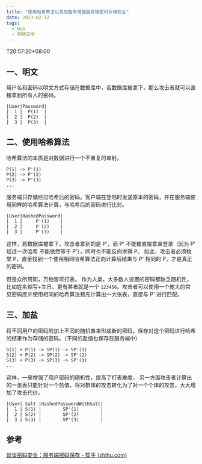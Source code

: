 ```yaml
---
title: "使用哈希算法以及加盐来增强服务端密码存储安全"
date: 2023-02-12
tags: 
  - Web
  - 网络安全
---
```

T20:57:20+08:00
## 一、明文

用户名和密码以明文方式存储在数据库中，若数据库被拿下，那么攻击者就可以直接拿到所有人的密码。

```
|User|Password|
|  1 |  P(1)  |
|  2 |  P(2)  |
|  3 |  P(3)  |
```

## 二、使用哈希算法

哈希算法的本质是对数据进行一个不重复的单射。

```
P(1) -> P'(1)
P(2) -> P'(2)
P(3) -> P'(3)
...
```

服务端只存储经过哈希后的密码。客户端在登陆时发送原本的密码，并在服务端使用同样的哈希算法计算，与哈希后的密码进行比对。

```
|User|HashedPassword|
|  1 |     P'(1)    |
|  2 |     P'(2)    |
|  3 |     P'(3)    |
```

这样，若数据库被拿下，攻击者拿到的是 P'，而 P' 不能被直接拿来登录（因为 P' 经过一次哈希 不能依然等于 P'），同时也不能反向求得 P。
如此，攻击者必须枚举 P，直至找到一个使用相同哈希算法正向计算后结果与 P' 相同的 P，才是真正的密码。

但是众所周知，万物皆可打表。
作为人类，大多数人设置的密码都缺乏随机性，比如姓名缩写+生日、更有甚者就是一个 `123456`。攻击者可以使用一个庞大的常见密码库并使用相同的哈希算法预先计算出一大张表，直接与 P' 进行匹配。

## 三、加盐

将不同用户的密码附加上不同的随机串来形成新的密码，保存对这个密码进行哈希的结果作为存储的密码。（不同的盐值也保存在服务端中）

```
S(1) + P(1) -> SP(1) -> SP'(1)
S(2) + P(2) -> SP(2) -> SP'(2)
S(3) + P(3) -> SP(3) -> SP'(3)
...
```

这样，一来增强了用户密码的随机性，提高了打表难度，
另一方面攻击者计算出的一张表只能针对一个盐值，将对群体的攻击转化为了对一个个体的攻击，大大增加了攻击代价。

```
|User| Salt |HashedPasswordWithSalt|
|  1 | S(1) |        SP'(1)        |
|  2 | S(2) |        SP'(2)        |
|  3 | S(3) |        SP'(3)        |
```

## 参考

[谈谈密码安全：服务端密码保存 - 知乎 (zhihu.com)](https://zhuanlan.zhihu.com/p/20407064)